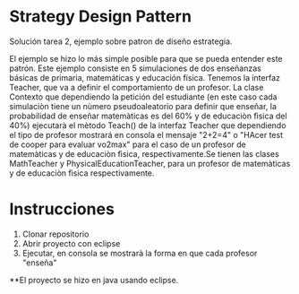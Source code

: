 # Strategy Design Pattern
Solución tarea 2, ejemplo sobre patron de diseño estrategia.

El ejemplo se hizo lo más simple posible para que se pueda entender este patrón. Este ejemplo consiste en 5 simulaciones de dos enseñanzas básicas de primaria, matemáticas y educación física. Tenemos la interfaz Teacher, que va a definir el comportamiento de un profesor. La clase Contexto que dependiendo la petición del estudiante (en este caso cada simulaciòn tiene un nùmero pseudoaleatorio para definir que enseñar, la probabilidad de enseñar matemàticas es del 60% y de educaciòn fìsica del 40%) ejecutarà el mètodo Teach() de la interfaz Teacher que dependiendo el tipo de profesor mostrará en consola el mensaje "2+2=4" o "HAcer test de cooper para evaluar vo2max" para el caso de un profesor de matemàticas y de educaciòn fìsica, respectivamente.Se tienen las clases MathTeacher y PhysicalEducationTeacher, para un profesor de matemàticas y de educaciòn fìsica respectivamente. 

# Instrucciones
1. Clonar repositorio
2. Abrir proyecto con eclipse
3. Ejecutar, en consola se mostrarà la forma en que cada profesor "enseña"

**El proyecto se hizo en java usando eclipse.

